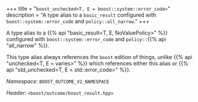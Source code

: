 +++
title = "`boost_unchecked<T, E = boost::system::error_code>`"
description = "A type alias to a `basic_result` configured with `boost::system::error_code` and `policy::all_narrow`."
+++

A type alias to a {{% api "basic_result<T, E, NoValuePolicy>" %}} configured with `boost::system::error_code` and `policy::`{{% api "all_narrow" %}}.

This type alias always references the `boost` edition of things, unlike {{% api "unchecked<T, E = varies>" %}} which references either this alias or {{% api "std_unchecked<T, E = std::error_code>" %}}.

*Namespace*: `BOOST_OUTCOME_V2_NAMESPACE`

*Header*: `<boost/outcome/boost_result.hpp>`
